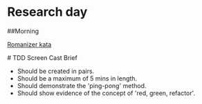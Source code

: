 # Research day

##Morning

[Romanizer kata](https://github.com/indykid/romanizer_js)
 
# TDD Screen Cast Brief

* Should be created in pairs.
* Should be a maximum of 5 mins in length.
* Should demonstrate the 'ping-pong' method.
* Should show evidence of the concept of 'red, green, refactor'.
